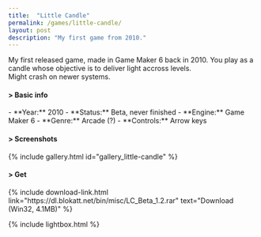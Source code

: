 ```yaml
---
title:  "Little Candle"
permalink: /games/little-candle/
layout: post
description: "My first game from 2010."
---
```

My first released game, made in Game Maker 6 back in 2010. You play as a candle whose objective is to deliver light accross levels.  
Might crash on newer systems.
<div class="subsection">
<h4 class="visual-title">&gt; Basic info</h4>    
- **Year:** 2010
- **Status:** Beta, never finished
- **Engine:** Game Maker 6
- **Genre:** Arcade (?)
- **Controls:** Arrow keys
</div>

<div class="subsection">
<h4 class="visual-title">&gt; Screenshots</h4>    
{% include gallery.html id="gallery_little-candle" %}
</div>

<div class="subsection">
<h4 class="visual-title">&gt; Get</h4>    
{% include download-link.html link="https://dl.blokatt.net/bin/misc/LC_Beta_1.2.rar" text="Download (Win32, 4.1MB)" %}
</div>

{% include lightbox.html %}


